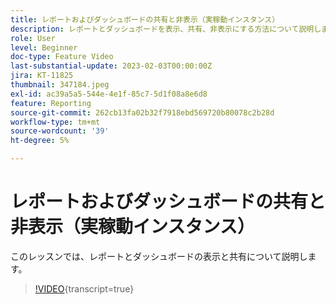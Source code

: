 ```yaml
---
title: レポートおよびダッシュボードの共有と非表示（実稼動インスタンス）
description: レポートとダッシュボードを表示、共有、非表示にする方法について説明します。
role: User
level: Beginner
doc-type: Feature Video
last-substantial-update: 2023-02-03T00:00:00Z
jira: KT-11825
thumbnail: 347184.jpeg
exl-id: ac39a5a5-544e-4e1f-85c7-5d1f08a8e6d8
feature: Reporting
source-git-commit: 262cb13fa02b32f7918ebd569720b80078c2b28d
workflow-type: tm+mt
source-wordcount: '39'
ht-degree: 5%

---
```


# レポートおよびダッシュボードの共有と非表示（実稼動インスタンス）

このレッスンでは、レポートとダッシュボードの表示と共有について説明します。

>[!VIDEO](https://video.tv.adobe.com/v/3431538/?learn=on&captions=jpn){transcript=true}
